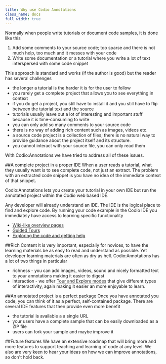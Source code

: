 ```yaml
---
title: Why use Codio Annotations
class_name: docs
full_width: true
---
```


Normally when people write tutorials or document code samples, it is done like this

1. Add some comments to your source code; too sparse and there is not much help, too much and it messes with your code
1. Write some documentation or a tutorial where you write a lot of text interspersed with some code snippet

This approach is standard and works (if the author is good) but the reader has several challenges

- the longer a tutorial is the harder it is for the user to follow
- you rarely get a complete project that allows you to see everything in context
- if you do get a project, you still have to install it and you still have to flip between the tutorial text and the source
- tutorials usually leave out a lot of interesting and important stuff because it is time-consuming to write
- you can only add so many comments to your source code
- there is no way of adding rich content such as images, videos etc.
- a source code project is a collection of files; there is no natural way to provide guidance about the project itself and its structure.
- you cannot interact with your source file, you can only read them


With Codio:Annotations we have tried to address all of these issues.

##A complete project in a proper IDE
When a user reads a tutorial, what they usually want is to see complete code, not just an extract. The problem with an extracted code snippet is you have no idea of the immediate context of that snippet.

Codio:Annotations lets you create your tutorial in your own IDE but run the annotated project within the Codio web based IDE. 

Any developer will already understand an IDE. The IDE is the logical place to find and explore code. By running your code example in the Codio IDE you immediately have access to learning specific functionality

- [Wiki-like overview pages](/docs/annotations/readme-md)
- [Guided Tours](/docs/annotations/tour)
- [Exploring the code and getting help](/docs/annotations/explore)

##Rich Content
It is very important, especially for novices, to have the learning materials be as easy to read and understand as possible. Yet developer learning materials are often as dry as hell. Codio:Annotations has a lot of two things in particular

- richness - you can add images, videos, sound and nicely formatted text to your annotations making it easier to digest
- interaction - we offer [Tour and Explore modes](/docs/annotations/tour-explore/) that give different types of interactivity, again making it easier an more enjoyable to learn.

##An annotated project is a perfect package
Once you have annotated you code, you can think of it as a perfect, self-contained package. There are several IDE features that then provide even more benefit

- the tutorial is available a a single URL
- your users have a complete sample that can be easily downloaded as a ZIP file
- users can fork your sample and maybe improve it

##Future features
We have an extensive roadmap that will bring more and more features to support teaching and learning of code at any level. We also are very keen to hear your ideas on how we can improve annotations, so don't hold back.


